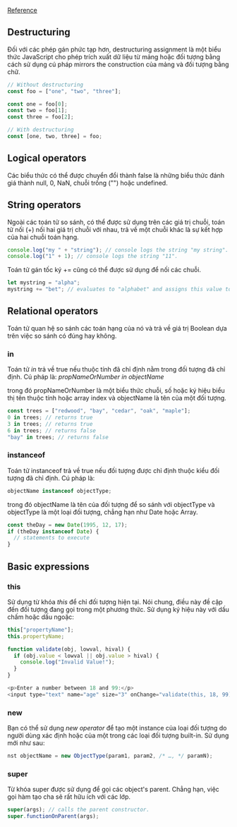 [Reference](https://developer.mozilla.org/en-US/docs/Web/JavaScript/Guide/Expressions_and_operators#assignment_operators)

## Destructuring

Đối với các phép gán phức tạp hơn, destructuring assignment là một biểu thức JavaScript cho phép trích xuất dữ liệu từ mảng hoặc đối tượng bằng cách sử dụng cú pháp mirrors the construction của mảng và đối tượng bằng chữ.

```js
// Without destructuring
const foo = ["one", "two", "three"];

const one = foo[0];
const two = foo[1];
const three = foo[2];

// With destructuring
const [one, two, three] = foo;
```

## Logical operators

Các biểu thức có thể được chuyển đổi thành false là những biểu thức đánh giá thành null, 0, NaN, chuỗi trống ("") hoặc undefined.

## String operators

Ngoài các toán tử so sánh, có thể được sử dụng trên các giá trị chuỗi, toán tử nối (+) nối hai giá trị chuỗi với nhau, trả về một chuỗi khác là sự kết hợp của hai chuỗi toán hạng.

```js
console.log("my " + "string"); // console logs the string "my string".
console.log("1" + 1); // console logs the string "11".
```

Toán tử gán tốc ký += cũng có thể được sử dụng để nối các chuỗi.

```js
let mystring = "alpha";
mystring += "bet"; // evaluates to "alphabet" and assigns this value to mystring.
```

## Relational operators

Toán tử quan hệ so sánh các toán hạng của nó và trả về giá trị Boolean dựa trên việc so sánh có đúng hay không.

### in

Toán tử _in_ trả về true nếu thuộc tính đã chỉ định nằm trong đối tượng đã chỉ định. Cú pháp là: _propNameOrNumber in objectName_

trong đó propNameOrNumber là một biểu thức chuỗi, số hoặc ký hiệu biểu thị tên thuộc tính hoặc array index và objectName là tên của một đối tượng.

```js
const trees = ["redwood", "bay", "cedar", "oak", "maple"];
0 in trees; // returns true
3 in trees; // returns true
6 in trees; // returns false
"bay" in trees; // returns false
```

### instanceof

Toán tử instanceof trả về true nếu đối tượng được chỉ định thuộc kiểu đối tượng đã chỉ định. Cú pháp là:

```js
objectName instanceof objectType;
```

trong đó objectName là tên của đối tượng để so sánh với objectType và objectType là một loại đối tượng, chẳng hạn như Date hoặc Array.

```js
const theDay = new Date(1995, 12, 17);
if (theDay instanceof Date) {
  // statements to execute
}
```

## Basic expressions

### this

Sử dụng từ khóa _this_ để chỉ đối tượng hiện tại. Nói chung, điều này đề cập đến đối tượng đang gọi trong một phương thức. Sử dụng ký hiệu này với dấu chấm hoặc dấu ngoặc:

```js
this["propertyName"];
this.propertyName;
```

```js
function validate(obj, lowval, hival) {
  if (obj.value < lowval || obj.value > hival) {
    console.log("Invalid Value!");
  }
}

<p>Enter a number between 18 and 99:</p>
<input type="text" name="age" size="3" onChange="validate(this, 18, 99);" />
```

### new

Bạn có thể sử dụng _new operator_ để tạo một instance của loại đối tượng do người dùng xác định hoặc của một trong các loại đối tượng built-in. Sử dụng mới như sau:

```js
nst objectName = new ObjectType(param1, param2, /* …, */ paramN);
```

### super

Từ khóa super được sử dụng để gọi các object's parent. Chẳng hạn, việc gọi hàm tạo cha sẽ rất hữu ích với các lớp.

```js
super(args); // calls the parent constructor.
super.functionOnParent(args);
```
